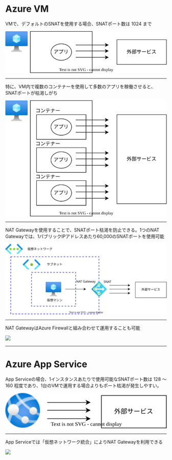 # Azure VM


VMで、デフォルトのSNATを使用する場合、SNATポート数は 1024 まで

![](VM内の1つのアプリからのNAT.drawio.svg)

---

特に、VM内で複数のコンテナーを使用して多数のアプリを稼働させると、SNATポートが枯渇しがち

![](VM内の複数のコンテナー.drawio.svg)

---

NAT Gatewayを使用することで、SNATポート枯渇を防止できる。1つのNAT Gatewayでは、1パブリックIPアドレスあたり60,000のSNATポートを使用可能

![](<仮想マシン＋NAT Gateway.drawio.svg>)

---

NAT GatewayはAzure Firewallと組み合わせて運用することも可能

![](<App Service＋NAT Gateway.drawio.svg>)

---

# Azure App Service

App Serviceの場合、1インスタンスあたりで使用可能なSNATポート数は 128 ～ 160 程度であり、1台のVMで運用する場合よりもポート枯渇が発生しやすい。

![](<App Service.drawio.svg>)

---

App Serviceでは「仮想ネットワーク統合」によりNAT Gatewayを利用できる

![](<Azure Firewall＋NAT Gateway.drawio.svg>)

